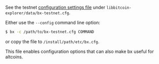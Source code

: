 See the testnet [configuration settings file](https://github.com/libbitcoin/libbitcoin-explorer/wiki/Configuration-Settings) under `libbitcoin-explorer/data/bx-testnet.cfg`.

Either use the `--config` command line option:
```sh
$ bx -c /path/to/bx-testnet.cfg COMMAND
```
or copy the file to `/install/path/etc/bx.cfg`.

This file enables configuration options that can also make bx useful for altcoins.